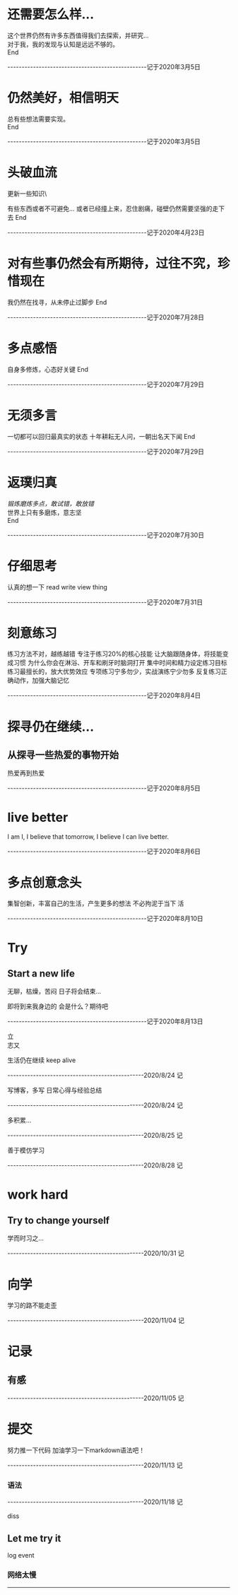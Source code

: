 # 还需要怎么样...

这个世界仍然有许多东西值得我们去探索，并研究...  
对于我，我的发现与认知是远远不够的。  
End

-------------------------------------------------记于2020年3月5日

# 仍然美好，相信明天  

总有些想法需要实现。    
End

-------------------------------------------------记于2020年3月5日

# 头破血流
更新一些知识\

有些东西或者不可避免...
或者已经撞上来，忍住剧痛，碰壁仍然需要坚强的走下去
End

-------------------------------------------------记于2020年4月23日

# 对有些事仍然会有所期待，过往不究，珍惜现在

我仍然在找寻，从未停止过脚步
End

-------------------------------------------------记于2020年7月28日

# 多点感悟

自身多修炼，心态好关键
End

-------------------------------------------------记于2020年7月29日

# 无须多言

一切都可以回归最真实的状态
十年耕耘无人问，一朝出名天下闻
End

-------------------------------------------------记于2020年7月29日

# 返璞归真

*锻炼磨炼多点，敢试错，敢放错*  
世界上只有多磨炼，意志坚  
End

-------------------------------------------------记于2020年7月30日

# 仔细思考

认真的想一下
read  write view thing

-------------------------------------------------记于2020年7月31日

# 刻意练习

练习方法不对，越练越错
专注于练习20%的核心技能
让大脑跟随身体，将技能变成习惯
为什么你会在淋浴、开车和刷牙时脑洞打开
集中时间和精力设定练习目标
练习最擅长的，放大优势效应
专项练习宁多勿少，实战演练宁少勿多
反复练习正确动作，加强大脑记忆

-------------------------------------------------记于2020年8月4日

# 探寻仍在继续...

## 从探寻一些热爱的事物开始

热爱再到热爱

-------------------------------------------------记于2020年8月5日

# live better

I am I, I believe that tomorrow, I believe I can live better.

-------------------------------------------------记于2020年8月6日

# 多点创意念头

集智创新，丰富自己的生活，产生更多的想法
不必拘泥于当下
活

-------------------------------------------------记于2020年8月10日

# Try
## Start a new life

无聊，枯燥，苦闷
日子将会结束...

即将到来我身边的
会是什么？期待吧

-------------------------------------------------记于2020年8月13日

立  
志又  

生活仍在继续
keep alive

------------------------------------------------2020/8/24 记

写博客，多写
日常心得与经验总结

------------------------------------------------2020/8/24 记


多积累...

------------------------------------------------2020/8/25 记

善于模仿学习

------------------------------------------------2020/8/28 记

# work hard
## Try to change yourself

学而时习之...

------------------------------------------------2020/10/31 记

# 向学

学习的路不能走歪

------------------------------------------------2020/11/04 记

# 记录
## 有感

------------------------------------------------2020/11/05 记

# 提交

努力推一下代码
加油学习一下markdown语法吧！

------------------------------------------------2020/11/13 记

### 语法

------------------------------------------------2020/11/18 记


diss


## Let me try it

log event

### 网络太慢

----------------------------------------------

